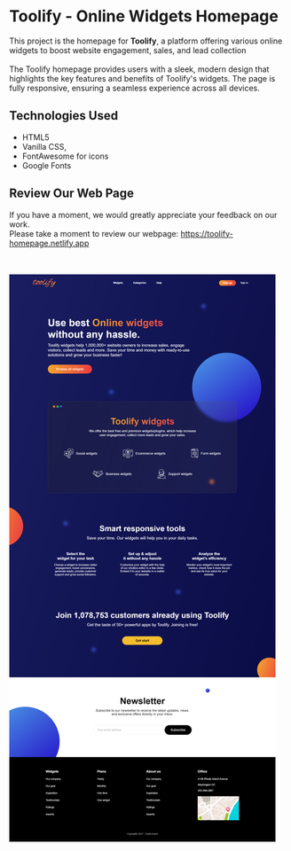 # Toolify - Online Widgets Homepage

This project is the homepage for **Toolify**, a platform offering various online widgets to boost website engagement, sales, and lead collection<br><br>
The Toolify homepage provides users with a sleek, modern design that highlights the key features and benefits of Toolify's widgets. The page is fully responsive, ensuring a seamless experience across all devices.

## Technologies Used

- HTML5
- Vanilla CSS, 
- FontAwesome for icons 
- Google Fonts

## Review Our Web Page

If you have a moment, we would greatly appreciate your feedback on our work.<br> 
Please take a moment to review our webpage: https://toolify-homepage.netlify.app  
<br><br>

![Toolify Homepage](Toolify%20-%20Online%20widget%20Home%20page.png)